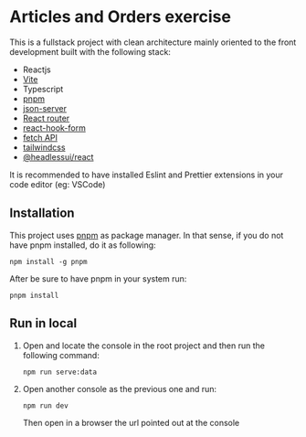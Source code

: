 # Articles and Orders exercise

This is a fullstack project with clean architecture mainly oriented to the front development built with the following stack:

- Reactjs
- [Vite](https://vitejs.dev/)
- Typescript
- [pnpm](https://pnpm.io/)
- [json-server](https://www.npmjs.com/package/json-server)
- [React router](https://reactrouter.com/en/main)
- [react-hook-form](https://react-hook-form.com/)
- [fetch API](https://developer.mozilla.org/en-US/docs/Web/API/Fetch_API)
- [tailwindcss](https://tailwindcss.com/)
- [@headlessui/react](https://headlessui.com/react/menu)

It is recommended to have installed Eslint and Prettier extensions in your code editor (eg: VSCode)

## Installation

This project uses [pnpm](https://pnpm.io/7.x/installation) as package manager. In that sense, if you do not have pnpm installed, do it as following:

`npm install -g pnpm`

After be sure to have pnpm in your system run:

`pnpm install`

## Run in local

1. Open and locate the console in the root project and then run the following command:

   `npm run serve:data`

2. Open another console as the previous one and run:

   `npm run dev`

   Then open in a browser the url pointed out at the console
